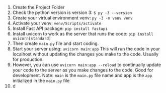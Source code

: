 1. Create the Project Folder
2. Check the python version is version 3:
    `$ py -3 --version`
2. Create your virtual environment venv: 
`py -3 -m venv venv`
3. Activate your venv: `venv/Scripts/activate`
4. Install Fast API package: `pip install fastapi`
5. Install uvicorn to work as the server that runs the code: `pip install uvicorn[standard]`
6. Then create `main.py` file and start coding.
7. Start your server using: `uvicorn main:app` This will run the code in your localhost without updating the changes you make to the code. Usually for production.
8. However, you can use `uvicorn main:app --reload` to continually update your code to the server as you make changes to the code. Good for development.
Note: `main` is the `main.py` file name and app is the `app` initialized in the `main.py` file
9. d